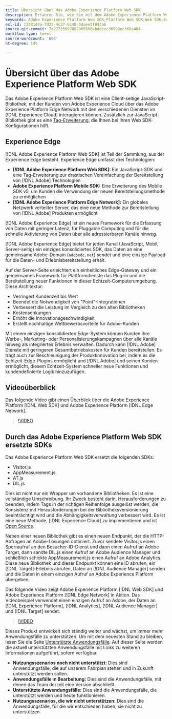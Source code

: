 ```yaml
---
title: Übersicht über das Adobe Experience Platform Web SDK
description: Erfahren Sie, wie Sie mit dem Adobe Experience Platform Web SDK Platform-Funktionen in Ihre Website integrieren können.
keywords: Adobe Experience Platform Web SDK;Platform Web SDK;Web SDK;Edge;Visitor.js;AppMeasurement.js;AT.js;DIL.js;Web SDK;SDK;Web SDK;Launch;Launch
exl-id: 1348144a-7d25-4c27-bc40-3daee2f043a6
source-git-commit: 7e27735697882065566ebdeccc36998ec368e404
workflow-type: tm+mt
source-wordcount: '664'
ht-degree: 14%

---
```


# Übersicht über das Adobe Experience Platform Web SDK

Das Adobe Experience Platform Web SDK ist eine Client-seitige JavaScript-Bibliothek, mit der Kunden von Adobe Experience Cloud über das Adobe Experience Platform Edge Network mit den verschiedenen Diensten im [!DNL Experience Cloud] interagieren können. Zusätzlich zur JavaScript-Bibliothek gibt es eine [Tag-Erweiterung](../tags/extensions/web/sdk/overview.md), die Ihnen bei Ihren Web SDK-Konfigurationen hilft.

## Experience Edge

[!DNL Adobe Experience Platform Web SDK] ist Teil der Sammlung, aus der Experience Edge besteht. Experience Edge umfasst drei Technologien:

* **[!DNL Adobe Experience Platform Web SDK]:** Ein JavaScript-SDK und eine Tag-Erweiterung zur drastischen Vereinfachung der Bereitstellung von  [!DNL Adobe] Technologien
* **Adobe Experience Platform Mobile SDK:**  Eine Erweiterung des Mobile SDK v5, um Kunden die Verwendung der neuen Bereitstellungsmethode zu ermöglichen
* **[!DNL Adobe Experience Platform Edge Network]:** Ein globales Netzwerk verteilter Server, das eine neue Methode zur Bereitstellung von  [!DNL Adobe] Produkten ermöglicht

[!DNL Adobe Experience Edge] ist ein neues Framework für die Erfassung von Daten mit geringer Latenz, für Pluggable Computing und für die schnelle Aktivierung von Daten über alle adressierbaren Kanäle hinweg.

[!DNL Adobe Experience Edge] bietet für jeden Kanal (JavaScript, Mobil, Server-seitig) ein einziges konsolidiertes SDK, das Daten an eine gemeinsame Adobe-Domain (`adobedc.net`) sendet und eine einzige Payload für die Daten- und Erlebnisbereitstellung erhält.

Auf der Server-Seite erleichtert ein einheitliches Edge-Gateway und ein gemeinsames Framework für Plattformdienste das Plug-in und die Bereitstellung neuer Funktionen in dieser Echtzeit-Computerumgebung.  Diese Architektur:

* Verringert Kundenzeit bis Wert
* Beendet die Notwendigkeit von &quot;Point&quot;-Integrationen
* Verbessert die Leistung im Vergleich zu den alten Bibliotheken
* Kostensenkungen
* Erhöht die Innovationsgeschwindigkeit
* Erstellt nachhaltige Wettbewerbsvorteile für Adobe-Kunden

Mit einem einzigen konsolidierten Edge-System können Kunden ihre Werbe-, Marketing- oder Personalisierungskampagnen über alle Kanäle hinweg als integriertes Erlebnis verwalten.  Dadurch kann [!DNL Adobe] Dienste mit geringeren Gesamtbetriebskosten für Kunden bereitstellen.  Es trägt auch zur Beschleunigung der Produktinnovation bei, indem es die Echtzeit-Edge-Plugins ermöglicht und [!DNL Adobe] und seinen Kunden ermöglicht, diesem Echtzeit-System schneller neue Funktionen und kundendefinierte Logik hinzuzufügen.

## Videoüberblick

Das folgende Video gibt einen Überblick über die Adobe Experience Platform [!DNL Web SDK] und Adobe Experience Platform [!DNL Edge Network].

>[!VIDEO](https://video.tv.adobe.com/v/34141?quality=12&learn=on)

## Durch das Adobe Experience Platform Web SDK ersetzte SDKs

Das Adobe Experience Platform Web SDK ersetzt die folgenden SDKs:

* Visitor.js
* AppMeasurement.js
* AT.js
* DIL.js

Dies ist nicht nur ein Wrapper um vorhandene Bibliotheken. Es ist eine vollständige Umschreibung. Ihr Zweck besteht darin, Herausforderungen zu beenden, indem Tags in der richtigen Reihenfolge ausgelöst werden, die Konsistenz mit Herausforderungen bei der Bibliotheksversionierung beeinträchtigt wird und die Abhängigkeitsverwaltung verbessert wird. Es ist eine neue Methode, [!DNL Experience Cloud] zu implementieren und ist [Open Source](https://github.com/adobe/alloy).

Neben einer neuen Bibliothek gibt es einen neuen Endpunkt, der die HTTP-Abfragen an Adobe-Lösungen optimiert. Zuvor sendete Visitor.js einen Sperraufruf an den Besucher-ID-Dienst und dann einen Aufruf an Adobe Target, dann sandte DIL.js einen Aufruf an Adobe Audience Manager und schließlich schickte AppMeasurement.js einen Aufruf an Adobe Analytics. Diese neue Bibliothek und dieser Endpunkt können eine ID abrufen, ein [!DNL Target]-Erlebnis abrufen, Daten an [!DNL Audience Manager] senden und die Daten in einem einzigen Aufruf an Adobe Experience Platform übergeben.

Das folgende Video zeigt Adobe Experience Platform [!DNL Web SDK] und Adobe Experience Platform [!DNL Edge Network] in Aktion. Das Videobeispiel verwendet einen einzigen Aufruf an Adobe, der Daten an [!DNL Experience Platform], [!DNL Analytics], [!DNL Audience Manager] und [!DNL Target] sendet.

>[!VIDEO](https://video.tv.adobe.com/v/34148?quality=12&learn=on)

Dieses Produkt entwickelt sich ständig weiter und wächst, um immer mehr Anwendungsfälle zu unterstützen. Um mit dem neuesten Stand zu bleiben, lesen Sie die Seite [Unterstützte Anwendungsfälle](https://experienceleague.adobe.com/docs/experience-platform/edge/fundamentals/supported-use-cases.html). Auf dieser Seite werden die aktuell unterstützten Anwendungsfälle mit Links zu weiteren Informationen aufgeführt, sofern verfügbar.

* **Nutzungsszenarios noch nicht unterstützt:**  Dies sind Anwendungsfälle, die auf unserem Fahrplan stehen und in Zukunft unterstützt werden sollen.
* **Anwendungsfälle in Bearbeitung:**  Dies sind die Anwendungsfälle, mit denen das Team derzeit eine Version abschließt.
* **Unterstützte Anwendungsfälle:** Dies sind die Anwendungsfälle, die unterstützt werden und heute funktionieren.
* **Nutzungsszenarios, die wir nicht unterstützen:** Dies sind die Anwendungsfälle, für die wir entschieden haben, sie nicht zu unterstützen.
